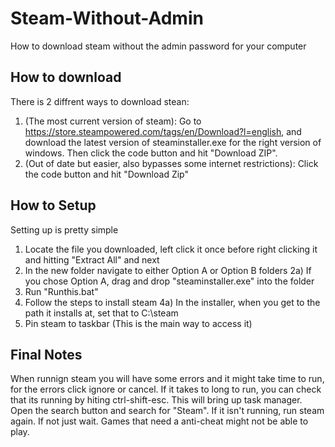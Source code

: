 # Steam-Without-Admin
How to download steam without the admin password for your computer

## How to download
There is 2 diffrent ways to download stean:
1) (The most current version of steam): Go to https://store.steampowered.com/tags/en/Download?l=english, and download the latest version of steaminstaller.exe for the right version of windows. Then click the code button and hit "Download ZIP". 
1) (Out of date but easier, also bypasses some internet restrictions): Click the code button and hit "Download Zip"

## How to Setup
Setting up is pretty simple
1) Locate the file you downloaded, left click it once before right clicking it and hitting "Extract All" and next 
2) In the new folder navigate to either Option A or Option B folders
2a) If you chose Option A, drag and drop "steaminstaller.exe" into the folder
3) Run "Runthis.bat"
4) Follow the steps to install steam
4a) In the installer, when you get to the path it installs at, set that to C:\steam
5) Pin steam to taskbar (This is the main way to access it)

## Final Notes
When runnign steam you will have some errors and it might take time to run, for the errors click ignore or cancel. If it takes to long to run, you can check that its running by hiting ctrl-shift-esc. This will bring up task manager. Open the search button and search for "Steam". If it isn't running, run steam again. If not just wait. Games that need a anti-cheat might not be able to play.

